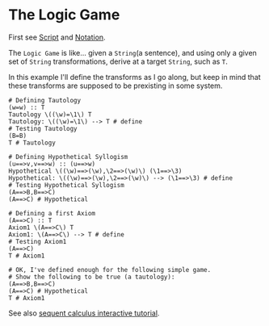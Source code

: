 # The Logic Game

First see [Script](../Script.md) and [Notation](../Notation.md).

The `Logic Game` is like...
given a `String`(a sentence), and
using only a given set of `String` transformations,
derive at a target `String`, such as `T`.

In this example I'll define the transforms as I go along, but
keep in mind that these transforms are supposed to be prexisting in some system.

    # Defining Tautology
    (w=w) :: T
    Tautology \((\w)=\1\) T
    Tautology: \((\w)=\1\) --> T # define
    # Testing Tautology
    (B=B)
    T # Tautology

    # Defining Hypothetical Syllogism
    (u==>v,v==>w) :: (u==>w)
    Hypothetical \((\w)==>(\w),\2==>(\w)\) (\1==>\3)
    Hypothetical: \((\w)==>(\w),\2==>(\w)\) --> (\1==>\3) # define
    # Testing Hypothetical Syllogism
    (A==>B,B==>C)
    (A==>C) # Hypothetical

    # Defining a first Axiom
    (A==>C) :: T
    Axiom1 \(A==>C\) T
    Axiom1: \(A==>C\) --> T # define
    # Testing Axiom1
    (A==>C)
    T # Axiom1

    # OK, I've defined enough for the following simple game.
    # Show the following to be true (a tautology):
    (A==>B,B==>C)
    (A==>C) # Hypothetical
    T # Axiom1

See also [sequent calculus interactive tutorial](http://logitext.mit.edu/logitext.fcgi/tutorial).
